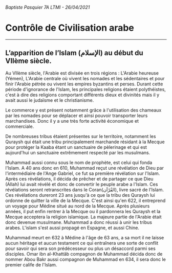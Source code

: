 ###### Baptiste Pasquier 7A LTMI  - 26/04/2021
# Contrôle de Civilisation arabe
<hr>

## L’apparition de l’Islam (الإسلام) au début du VIIème siècle.

Au VIIème siècle, l'Arabie est divisée en trois régions : L'Arabie heureuse (Yémen), L'Arabie centrale où vivent les nomades et les sédentaires et pour finir l'Arabie pétrée ou vivent les empires byzantins et perses. Durant cette période d'ignorance de l'Islam, les principales religions étaient polythéistes, c'est à dire des religions comportant différents dieux et divinités mais il y avait aussi le judaïsme et le christianisme.

Le commerce y est présent notamment grâce à l'utilisation des chameaux par les nomades pour se déplacer et ainsi pouvoir transporter leurs marchandises. Donc il y a une très forte activité économique et commerciale.

De nombreuses tribus étaient présentes sur le territoire, notamment les Quraysh qui était une tribu principalement marchande résidant à la Mecque pour protéger la Kaaba étant un sanctuaire de pèlerinage et qui est aujourd'hui un sanctuaire extrêmement respecté par les musulmans.

Muhammad aussi connu sous le nom de prophète, est celui qui fonda l'Islam. A 40 ans donc en 610, Muhammad reçut une révélation de Dieu par l'intermédiaire de l'Ange Gabriel, ce fut sa première révélation sur l'Islam. Après ces révélations, il décida de prêcher et de partager ce que Dieu (Allah) lui avait révélé et donc de convertir le peuple arabe a l'Islam. Ces révélations  seront retranscrites dans le Coran(القُرْآن), livre sacré de l'Islam. Ces révélations dureront 23 ans jusqu'à ce que la tribu des Quraysh lui ordonne de quitter la ville de la Mecque. C'est ainsi qu'en 622, il entreprend un voyage pour Médine situé au nord de la Mecque. Après plusieurs années, il put enfin rentrer à la Mecque ou il pardonnera les Quraysh et la Mecque acceptera la religion islamique. La majeure partie de l'Arabie était donc devenue musulmane. Muhammad a donc réussi à unir les tribus arabes. L'islam s'est aussi propagé en Espagne, et aussi Chine.

Muhammad meurt en 632 à Médine à l'âge de 63 ans, a sa mort il ne laisse aucun héritage et aucun testament ce qui entraînera une sorte de conflit pour savoir qui sera son prédécesseur ou plus un désaccord parmi ses disciples. Omar ibn al-Khattâb compagnon de Muhammad décida donc de nommer Abou Bakr aussi compagnon de Muhammad en 634, il sera donc le premier calife de l'Islam. 




